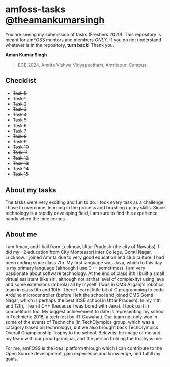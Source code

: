 # amfoss-tasks [@theamankumarsingh](https://github.com/theamankumarsingh)

You are seeing my submission of tasks (Freshers 2020). This repository is meant for amFOSS mentors and members *ONLY*. If you do not understand whatever is in the repository, **turn back!**
Thank you.

**Aman Kumar Singh**
>ECE 2024,
>Amrita Vishwa Vidyapeetham,
>Amritapuri Campus.

## Checklist
- ~~Task 0~~
- ~~Task 1~~
- ~~Task 2~~
- ~~Task 3~~
- ~~Task 4~~
- Task 5
- ~~Task 6~~
- Task 7
- ~~Task 8~~
- ~~Task 9~~
- ~~Task 10~~
- ~~Task 11~~
- ~~Task 12~~
- ~~Task 13~~
- ~~Task 14~~
- ~~Task 15~~

## About my tasks
The tasks were very exciting and fun to do. I took every task as a challenge I have to overcome, learning in the process and brushing up my skills. Since technology is a rapidly developing field, I am sure to find this experience handy when the time comes.
     
## About me
I am Aman, and I hail from Lucknow, Uttar Pradesh (the city of Nawabs). I did my +2 education from City Montessori Inter College, Gomti Nagar, Lucknow. I joined Amrita due to very good education and club culture. I had been coding since class 7th. My first language was Java, which to this day is my primary language (although I use C++ sometimes). I am very passionate about software technology. At the end of class 8th I built a small virtual assistant (like siri, although not at that level of complexity) using java and some extensions (mbrola) all by myself. I was in CMS Aliganj's robotics team in class 9th and 10th. There I learnt little bit of C programming to code Arduino microcontroller (before I left the school and joined CMS Gomti Nagar, which is perhaps the best ICSE school in Uttar Pradesh). In my 11th and 12th, I learnt C++ (because I was bored with Java). I took part in competitons too. My biggest achievement to date is representing my school in Techniche 2018, a tech fest by IIT Guwahati. Our team not only won in some of the events of Techniche (in TechOlympics group, which was a catagory based on technology), but we also brought back TechOlympics Overall Championship Trophy to the school. Below is the image of me and my team with our proud principal, and the person holding the trophy is me:

For me, amFOSS is the ideal platform through which I can contribute to the Open Source development, gain experience and knowledge, and fulfill my goals.
